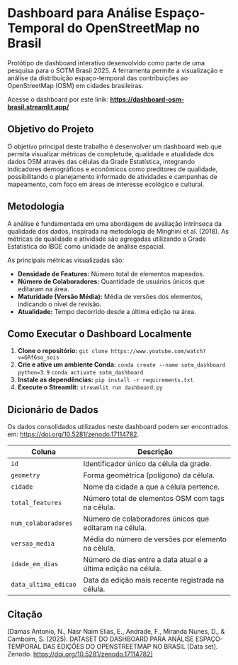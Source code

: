 # Dashboard para Análise Espaço-Temporal do OpenStreetMap no Brasil

Protótipo de dashboard interativo desenvolvido como parte de uma pesquisa para o SOTM Brasil 2025. A ferramenta permite a visualização e análise da distribuição espaço-temporal das contribuições ao OpenStreetMap (OSM) em cidades brasileiras.

Acesse o dashboard por este linik: **https://dashboard-osm-brasil.streamlit.app/**

## Objetivo do Projeto

O objetivo principal deste trabalho é desenvolver um dashboard web que permita visualizar métricas de completude, qualidade e atualidade dos dados OSM através das células da Grade Estatística, integrando indicadores demográficos e econômicos como preditores de qualidade, possibilitando o planejamento informado de atividades e campanhas de mapeamento, com foco em áreas de interesse ecológico e cultural.

## Metodologia

A análise é fundamentada em uma abordagem de avaliação intrínseca da qualidade dos dados, inspirada na metodologia de Minghini et al. (2018). As métricas de qualidade e atividade são agregadas utilizando a Grade Estatística do IBGE como unidade de análise espacial.

As principais métricas visualizadas são:
* **Densidade de Features:** Número total de elementos mapeados.
* **Número de Colaboradores:** Quantidade de usuários únicos que editaram na área.
* **Maturidade (Versão Média):** Média de versões dos elementos, indicando o nível de revisão.
* **Atualidade:** Tempo decorrido desde a última edição na área.

## Como Executar o Dashboard Localmente

1.  **Clone o repositório:**
    `git clone https://www.youtube.com/watch?v=GRf6so_sois`
2.  **Crie e ative um ambiente Conda:**
    `conda create --name sotm_dashboard python=3.9`
    `conda activate sotm_dashboard`
3.  **Instale as dependências:**
    `pip install -r requirements.txt`
4.  **Execute o Streamlit:**
    `streamlit run dashboard.py`

## Dicionário de Dados

Os dados consolidados utilizados neste dashboard podem ser encontrados em: https://doi.org/10.5281/zenodo.17114782.

| Coluna | Descrição |
|---|---|
| `id` | Identificador único da célula da grade. |
| `geometry` | Forma geométrica (polígono) da célula. |
| `cidade` | Nome da cidade a que a célula pertence. |
| `total_features` | Número total de elementos OSM com tags na célula. |
| `num_colaboradores` | Número de colaboradores únicos que editaram na célula. |
| `versao_media`| Média do número de versões por elemento na célula. |
| `idade_em_dias`| Número de dias entre a data atual e a última edição na célula. |
| `data_ultima_edicao` | Data da edição mais recente registrada na célula. |

## Citação

[Damas Antonio, N., Nasr Naim Elias, E., Andrade, F., Miranda Nunes, D., & Camboim, S. (2025). DATASET DO DASHBOARD PARA ANÁLISE ESPAÇO-TEMPORAL DAS EDIÇÕES DO OPENSTREETMAP NO BRASIL [Data set]. Zenodo. https://doi.org/10.5281/zenodo.17114782]
